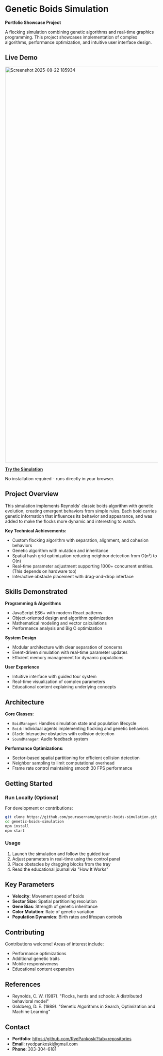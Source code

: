 # Genetic Boids Simulation

**Portfolio Showcase Project**

A flocking simulation combining genetic algorithms and real-time graphics programming. 
This project showcases implementation of complex algorithms, performance optimization, and intuitive user interface design.

## Live Demo

<img width="2554" height="1298" alt="Screenshot 2025-08-22 185934" src="https://github.com/user-attachments/assets/1c4af4de-dbba-482e-94c3-7b2ee4d4fc0a" />

**[Try the Simulation](https://ryepankoski.github.io/Genetic-Boids-JavaScript/)**

No installation required - runs directly in your browser.

## Project Overview

This simulation implements Reynolds' classic boids algorithm with genetic evolution, creating emergent behaviors from simple rules. 
Each boid carries genetic information that influences its behavior and appearance, and was added to make the flocks more dynamic and interesting to watch.

**Key Technical Achievements:**
- Custom flocking algorithm with separation, alignment, and cohesion behaviors
- Genetic algorithm with mutation and inheritance
- Spatial hash grid optimization reducing neighbor detection from O(n²) to O(n)
- Real-time parameter adjustment supporting 1000+ concurrent entities. (This depends on hardware too)
- Interactive obstacle placement with drag-and-drop interface

## Skills Demonstrated

**Programming & Algorithms**
- JavaScript ES6+ with modern React patterns
- Object-oriented design and algorithm optimization
- Mathematical modeling and vector calculations
- Performance analysis and Big O optimization

**System Design**
- Modular architecture with clear separation of concerns
- Event-driven simulation with real-time parameter updates
- Efficient memory management for dynamic populations

**User Experience**
- Intuitive interface with guided tour system
- Real-time visualization of complex parameters
- Educational content explaining underlying concepts

## Architecture

**Core Classes:**
- `BoidManager`: Handles simulation state and population lifecycle
- `Boid`: Individual agents implementing flocking and genetic behaviors  
- `Block`: Interactive obstacles with collision detection
- `SoundManager`: Audio feedback system

**Performance Optimizations:**
- Sector-based spatial partitioning for efficient collision detection
- Neighbor sampling to limit computational overhead
- Frame rate control maintaining smooth 30 FPS performance

## Getting Started

### Run Locally (Optional)

For development or contributions:

```bash
git clone https://github.com/yourusername/genetic-boids-simulation.git
cd genetic-boids-simulation
npm install
npm start
```

### Usage

1. Launch the simulation and follow the guided tour
2. Adjust parameters in real-time using the control panel
3. Place obstacles by dragging blocks from the tray
4. Read the educational journal via "How It Works"

## Key Parameters

- **Velocity**: Movement speed of boids
- **Sector Size**: Spatial partitioning resolution
- **Gene Bias**: Strength of genetic inheritance
- **Color Mutation**: Rate of genetic variation
- **Population Dynamics**: Birth rates and lifespan controls

## Contributing

Contributions welcome! Areas of interest include:
- Performance optimizations
- Additional genetic traits
- Mobile responsiveness
- Educational content expansion

## References

- Reynolds, C. W. (1987). "Flocks, herds and schools: A distributed behavioral model"
- Goldberg, D. E. (1989). "Genetic Algorithms in Search, Optimization and Machine Learning"

## Contact


- **Portfolio**: https://github.com/RyePankoski?tab=repositories
- **Email**: ryedpankoski@gmail.com
- **Phone**: 303-304-6181
